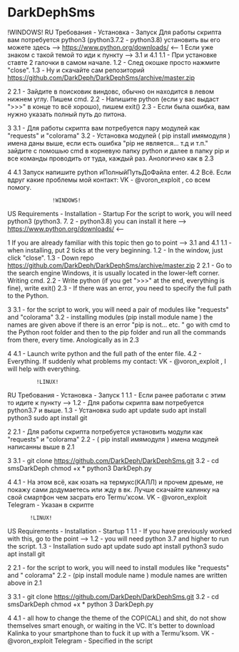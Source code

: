 # DarkDephSms
 !WINDOWS!
RU  Требования - Установка - Запуск
 Для работы скрипта вам потребуется python3 (python3.7.2 - python3.8) установить вы его можете здесь 
--> https://www.python.org/downloads/ <-- 
1 Если уже знаком с такой темой то иди к пункту --> 3.1 и 4.1
 1.1 - При установке ставте 2 галочки в самом начале.
  1.2 - След окошке просто нажмите "close".
   1.3 - Ну и скачайте сам репозиторий https://github.com/DarkDeph/DarkDephSms/archive/master.zip

2
 2.1 - Зайдите в поисковик виндовс, обычно он находится в левом нижнем углу. Пишем cmd.
  2.2 - Напишите python (если у вас выдаст ">>>" в конце то всё хорошо), пишем exit() 
   2.3 - Если была ошибка, вам нужно указать полный путь до питона.   

3 
 3.1 - Для работы скрипта вам потребуется пару модулей как "requests" и "colorama"
  3.2 - Установка модулей  ( pip install имямодуля ) имена даны выше, если есть ошибка "pip не является...
т.д и т.п." зайдите с помошью cmd в корневую папку  python и далее в папку pip и все команды проводить
от туда, каждый раз. Анологично как в 2.3

4
 4.1 Запуск напишите python иПолныйПутьДоФайла enter.
  4.2 Всё. Если вдруг какие проблемы мой контакт: VK - @voron_exploit , со всем помогу.
  
                  !WINDOWS!
 US Requirements - Installation - Startup
For the script to work, you will need python3 (python3. 7. 2 - python3.8) you can install it here
--> https://www.python.org/downloads/ <--

1 If you are already familiar with this topic then go to point --> 3.1 and 4.1
 1.1 -  when installing, put 2 ticks at the very beginning.
  1.2 - In the window, just click "close".
   1.3 - Down repo https://github.com/DarkDeph/DarkDephSms/archive/master.zip
2
 2.1 - Go to the search engine Windows, it is usually located in the lower-left corner. Writing cmd.
  2.2 - Write python (if you get ">>>" at the end, everything is fine), write exit()
   2.3 - If there was an error, you need to specify the full path to the Python.

3
 3.1 - for the script to work, you will need a pair of modules like "requests" and "colorama"
  3.2 - installing modules (pip install module name ) the names are given above if there is an error "pip is not...
etc. " go with cmd to the Python root folder and then to the pip folder and run all the commands
from there, every time. Anologically as in 2.3

4
 4.1 - Launch write python and the full path of the enter file.
  4.2 -  Everything. If suddenly what problems my contact: VK - @voron_exploit , I will help with everything.

            
             !LINUX!
RU  Требования - Установка - Запуск
1
 1.1 -  Если ранее работали с этим то идите к пункту -->
  1.2 -  Для работы скрипта вам потребуется python3.7 и выше.
   1.3 - Установка 
sudo apt update 
sudo apt install python3 
sudo apt install git

2
 2.1 - Для работы скрипта потребуется установить модули как "requests" и "colorama"
  2.2 - ( pip install имямодуля ) имена модулей написанны выше в 2.1

3 
 3.1 - git clone https://github.com/DarkDeph/DarkDephSms.git
  3.2 -
cd smsDarkDeph 
chmod +x * 
python3 DarkDeph.py

4
 4.1 - На этом всё, как юзать на термукс(КАЛЛ) и прочем дреьме, не покажу сами додумаетесь или жду в вк.
Лучше скачайте калинку на свой смартфон чем засрать его Termu'ксом. VK - @voron_exploit Telegram - Указан в скрипте

  
           !LINUX!
US  Requirements - Installation - Startup
1
 1.1 - If you have previously worked with this, go to the point -->
  1.2 - you will need python 3.7 and higher to run the script.
   1.3 - Installation
sudo apt update
sudo apt install python3
sudo apt install git

2
 2.1 - for the script to work, you will need to install modules like "requests" and " colorama"
  2.2 - (pip install module name ) module names are written above in 2.1

3
 3.1 - git clone https://github.com/DarkDeph/DarkDephSms.git
  3.2 -
cd smsDarkDeph
chmod +x *
python 3 DarkDeph.py

4
 4.1 - all how to change the theme of the COP(CAL) and shit, do not show themselves smart enough, or waiting in the VC.
It's better to download Kalinka to your smartphone than to fuck it up with a Termu'ksom. VK - @voron_exploit Telegram - Specified in the script
